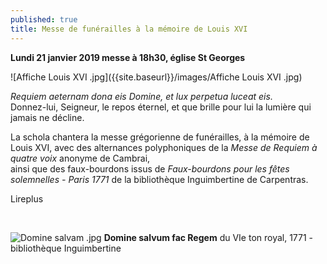 ```yaml
---
published: true
title: Messe de funérailles à la mémoire de Louis XVI
---
```

**Lundi 21 janvier 2019 messe à 18h30, église St Georges**

![Affiche Louis XVI .jpg]({{site.baseurl}}/images/Affiche Louis XVI .jpg)

*Requiem aeternam dona eis Domine, et lux perpetua luceat eis.*  
Donnez-lui, Seigneur, le repos éternel, et que brille pour lui la lumière qui jamais ne décline.


La schola chantera la messe grégorienne de funérailles, à la mémoire de Louis XVI, avec des alternances polyphoniques de la *Messe de Requiem à quatre voix* anonyme de Cambrai,  
ainsi que des faux-bourdons issus de *Faux-bourdons pour les fêtes solemnelles - Paris 1771* de la bibliothèque Inguimbertine de Carpentras.

Lireplus

&nbsp;

![Domine salvam .jpg]({{site.baseurl}}/images/Domine%20salvam%20.jpg)
**Domine salvum fac Regem** du VIe ton royal, 1771 - bibliothèque Inguimbertine
